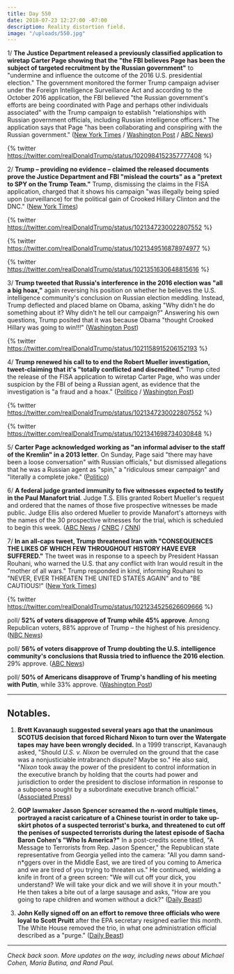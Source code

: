 ```yaml
---
title: Day 550
date: 2018-07-23 12:27:00 -07:00
description: Reality distortion field.
image: "/uploads/550.jpg"
---
```


1/ **The Justice Department released a previously classified application to wiretap Carter Page showing that the "the FBI believes Page has been the subject of targeted recruitment by the Russian government"** to "undermine and influence the outcome of the 2016 U.S. presidential election." The government monitored the former Trump campaign adviser under the Foreign Intelligence Surveillance Act and according to the October 2016 application, the FBI believed "the Russian government's efforts are being coordinated with Page and perhaps other individuals associated" with the Trump campaign to establish "relationships with Russian government officials, including Russian intelligence officers." The application says that Page "has been collaborating and conspiring with the Russian government." ([New York Times](https://www.nytimes.com/2018/07/21/us/politics/carter-page-fisa.html) / [Washington Post](https://www.washingtonpost.com/world/national-security/justice-department-releases-application-to-wiretap-trump-campaign-adviser/2018/07/21/4afaeeac-8d3e-11e8-8aea-86e88ae760d8_story.html) / [ABC News](https://abcnews.go.com/Politics/fbi-believed-trump-campaign-aide-carter-page-recruited/story?id=56737033))

{% twitter https://twitter.com/realDonaldTrump/status/1020984152357777408 %}

2/ **Trump – providing no evidence – claimed the released documents prove the Justice Department and FBI "mislead the courts" as a "pretext to SPY on the Trump Team."** Trump, dismissing the claims in the FISA application, charged that it shows his campaign "was illegally being spied upon (surveillance) for the political gain of Crooked Hillary Clinton and the DNC." ([New York Times](https://www.nytimes.com/2018/07/22/us/politics/trump-fisa-carter-page.html))

{% twitter https://twitter.com/realDonaldTrump/status/1021347230022807552 %}

{% twitter https://twitter.com/realDonaldTrump/status/1021349516878974977 %}

{% twitter https://twitter.com/realDonaldTrump/status/1021351630648815616 %}

3/ **Trump tweeted that Russia's interference in the 2016 election was "all a big hoax,"** again reversing his position on whether he believes the U.S. intelligence community's conclusion on Russian election meddling. Instead, Trump deflected and placed blame on Obama, asking "Why didn't he do something about it? Why didn't he tell our campaign?" Answering his own questions, Trump posited that it was because Obama "thought Crooked Hillary was going to win!!!" ([Washington Post](https://www.washingtonpost.com/politics/trump-again-reverses-course-on-russian-interference-calls-it-all-a-big-hoax/2018/07/22/c8321528-8e13-11e8-b769-e3fff17f0689_story.html?utm_term=.d286c6f24f06))

{% twitter https://twitter.com/realDonaldTrump/status/1021158915206152193 %}

4/ **Trump renewed his call to to end the Robert Mueller investigation, tweet-claiming that it's "totally conflicted and discredited."** Trump cited the release of the FISA application to wiretap Carter Page, who was under suspicion by the FBI of being a Russian agent, as evidence that the investigation is "a fraud and a hoax." ([Politico](https://www.politico.com/story/2018/07/23/trump-fisa-carter-page-735619) / [Washington Post](https://www.washingtonpost.com/politics/trump-calls-for-end-of-mueller-probe-saying-its-discredited-by-carter-page-surveillance/2018/07/23/c166c2a6-8e64-11e8-b769-e3fff17f0689_story.html))

{% twitter https://twitter.com/realDonaldTrump/status/1021347230022807552 %}

{% twitter https://twitter.com/realDonaldTrump/status/1021341698734030848 %}

5/ **Carter Page acknowledged working as "an informal adviser to the staff of the Kremlin" in a 2013 letter**. On Sunday, Page said "there may have been a loose conversation" with Russian officials," but dismissed allegations that he was a Russian agent as "spin," a "ridiculous smear campaign" and "literally a complete joke." ([Politico](https://www.politico.com/story/2018/07/22/carter-page-acknowledges-working-as-informal-adviser-to-russia-735559))

6/ **A federal judge granted immunity to five witnesses expected to testify in the Paul Manafort trial**. Judge T.S. Ellis granted Robert Mueller's request and ordered that the names of those five prospective witnesses be made public. Judge Ellis also ordered Mueller to provide Manafort's attorneys with the names of the 30 prospective witnesses for the trial, which is scheduled to begin this week. ([ABC News](https://abcnews.go.com/Politics/judge-grants-immunity-mueller-witnesses-manafort-seeks-trial/story?id=56761562) / [CNBC](https://www.cnbc.com/2018/07/23/five-witnesses-given-immunity-in-paul-manafort-case.html) / [CNN](https://www.cnn.com/2018/07/23/politics/manafort-witnesses-immunity/index.html))

7/ **In an all-caps tweet, Trump threatened Iran with "CONSEQUENCES THE LIKES OF WHICH FEW THROUGHOUT HISTORY HAVE EVER SUFFERED."** The tweet was in response to a speech by President Hassan Rouhani, who warned the U.S. that any conflict with Iran would result in the "mother of all wars." Trump responded in kind, informing Rouhani to "NEVER, EVER THREATEN THE UNITED STATES AGAIN" and to "BE CAUTIOUS!" ([New York Times](https://www.nytimes.com/2018/07/22/world/middleeast/trump-threatens-iran-twitter.html))

{% twitter https://twitter.com/realDonaldTrump/status/1021234525626609666 %}

poll/ **52% of voters disapprove of Trump while 45% approve**. Among Republican voters, 88% approve of Trump – the highest of his presidency. ([NBC News](https://www.nbcnews.com/politics/first-read/nbc-wsj-poll-public-gives-trump-thumbs-down-russia-thumbs-n893266))

poll/ **56% of voters disapprove of Trump doubting the U.S. intelligence community's conclusions that Russia tried to influence the 2016 election**. 29% approve. ([ABC News](https://abcnews.go.com/Politics/public-support-trump-doubting-russian-interference-poll/story?id=56734301))

poll/ **50% of Americans disapprove of Trump's handling of his meeting with Putin**, while 33% approve. ([Washington Post](https://www.washingtonpost.com/politics/americans-give-trump-negative-marks-for-helsinki-performance/2018/07/22/832ec2be-8d19-11e8-a345-a1bf7847b375_story.html))

---

## Notables.

1. **Brett Kavanaugh suggested several years ago that the unanimous SCOTUS decision that forced Richard Nixon to turn over the Watergate tapes may have been wrongly decided.** In a 1999 transcript, Kavanaugh asked, "Should *U.S. v. Nixon* be overruled on the ground that the case was a nonjusticiable intrabranch dispute? Maybe so." He also said, "*Nixon* took away the power of the president to control information in the executive branch by holding that the courts had power and jurisdiction to order the president to disclose information in response to a subpoena sought by a subordinate executive branch official." ([Associated Press](https://www.apnews.com/3ea406469d344dd8b2527aed92da6365/High-court-nominee-gets-started-answering-questions))

2. **GOP lawmaker Jason Spencer screamed the n-word multiple times, portrayed a racist caricature of a Chinese tourist in order to take up-skirt photos of a suspected terrorist's burka, and threatened to cut off the penises of suspected terrorists during the latest episode of Sacha Baron Cohen's "Who Is America?"** In a post-credits scene titled, "A Message to Terrorists from Rep. Jason Spencer," the Republican state representative from Georgia yelled into the camera: "All you damn sand-n\*ggers over in the Middle East, we are tired of you coming to America and we are tired of you trying to threaten us." He continued, wielding a knife in front of a green screen: "We will cut off your dick, you understand? We will take your dick and we will shove it in your mouth." He then takes a bite out of a large sausage and asks, "How are you going to rape children and women without a dick?" ([Daily Beast](https://www.thedailybeast.com/gop-lawmaker-jason-spencer-strips-screams-n-word-on-sacha-baron-cohens-who-is-america))

3. **John Kelly signed off on an effort to remove three officials who were loyal to Scott Pruitt** after the EPA secretary resigned earlier this month. The White House removed the trio, in what one administration official described as a "purge." ([Daily Beast](https://www.thedailybeast.com/john-kelly-signed-off-on-a-purge-of-scott-pruitt-loyalists-from-epa))

---

*Check back soon. More updates on the way, including news about Michael Cohen, Maria Butina, and Rand Paul.*